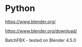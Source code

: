 # Python



https://www.blender.org/

https://www.blender.org/download/


BatchFBX - tested on Blender 4.5.0



